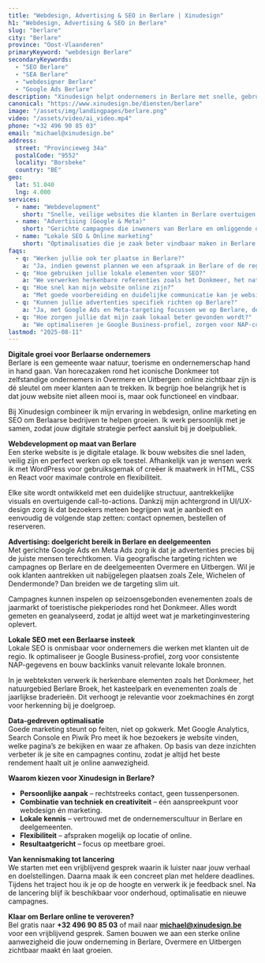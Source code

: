 ```yaml
---
title: "Webdesign, Advertising & SEO in Berlare | Xinudesign"
h1: "Webdesign, Advertising & SEO in Berlare"
slug: "berlare"
city: "Berlare"
province: "Oost-Vlaanderen"
primaryKeyword: "webdesign Berlare"
secondaryKeywords:
  - "SEO Berlare"
  - "SEA Berlare"
  - "webdesigner Berlare"
  - "Google Ads Berlare"
description: "Xinudesign helpt ondernemers in Berlare met snelle, gebruiksvriendelijke websites, doelgerichte advertentiecampagnes en lokale SEO die inspeelt op de troeven van de gemeente en haar deelgemeenten."
canonical: "https://www.xinudesign.be/diensten/berlare"
image: "/assets/img/landingpages/berlare.png"
video: "/assets/video/ai_video.mp4"
phone: "+32 496 90 85 03"
email: "michael@xinudesign.be"
address:
  street: "Provincieweg 34a"
  postalCode: "9552"
  locality: "Borsbeke"
  country: "BE"
geo:
  lat: 51.040
  lng: 4.000
services:
  - name: "Webdevelopment"
    short: "Snelle, veilige websites die klanten in Berlare overtuigen en converteren."
  - name: "Advertising (Google & Meta)"
    short: "Gerichte campagnes die inwoners van Berlare en omliggende dorpen bereiken."
  - name: "Lokale SEO & Online marketing"
    short: "Optimalisaties die je zaak beter vindbaar maken in Berlare en de regio."
faqs:
  - q: "Werken jullie ook ter plaatse in Berlare?"
    a: "Ja, indien gewenst plannen we een afspraak in Berlare of de regio, maar online meetings zijn ook mogelijk voor snelle opvolging."
  - q: "Hoe gebruiken jullie lokale elementen voor SEO?"
    a: "We verwerken herkenbare referenties zoals het Donkmeer, het natuurgebied Berlare Broek en evenementen zoals de jaarmarkt in teksten, meta-data en visuals."
  - q: "Hoe snel kan mijn website online zijn?"
    a: "Met goede voorbereiding en duidelijke communicatie kan je website doorgaans binnen 2 tot 4 weken live gaan."
  - q: "Kunnen jullie advertenties specifiek richten op Berlare?"
    a: "Ja, met Google Ads en Meta-targeting focussen we op Berlare, de deelgemeenten en omliggende regio's."
  - q: "Hoe zorgen jullie dat mijn zaak lokaal beter gevonden wordt?"
    a: "We optimaliseren je Google Business-profiel, zorgen voor NAP-consistentie en bouwen lokale backlinks rond zoekwoorden zoals 'webdesigner Berlare'."
lastmod: "2025-08-11"
---
```


**Digitale groei voor Berlaarse ondernemers**  
Berlare is een gemeente waar natuur, toerisme en ondernemerschap hand in hand gaan. Van horecazaken rond het iconische Donkmeer tot zelfstandige ondernemers in Overmere en Uitbergen: online zichtbaar zijn is dé sleutel om meer klanten aan te trekken. Ik begrijp hoe belangrijk het is dat jouw website niet alleen mooi is, maar ook functioneel en vindbaar.  

Bij Xinudesign combineer ik mijn ervaring in webdesign, online marketing en SEO om Berlaarse bedrijven te helpen groeien. Ik werk persoonlijk met je samen, zodat jouw digitale strategie perfect aansluit bij je doelpubliek.

**Webdevelopment op maat van Berlare**  
Een sterke website is je digitale etalage. Ik bouw websites die snel laden, veilig zijn en perfect werken op elk toestel. Afhankelijk van je wensen werk ik met WordPress voor gebruiksgemak of creëer ik maatwerk in HTML, CSS en React voor maximale controle en flexibiliteit.  

Elke site wordt ontwikkeld met een duidelijke structuur, aantrekkelijke visuals en overtuigende call-to-actions. Dankzij mijn achtergrond in UI/UX-design zorg ik dat bezoekers meteen begrijpen wat je aanbiedt en eenvoudig de volgende stap zetten: contact opnemen, bestellen of reserveren.

**Advertising: doelgericht bereik in Berlare en deelgemeenten**  
Met gerichte Google Ads en Meta Ads zorg ik dat je advertenties precies bij de juiste mensen terechtkomen. Via geografische targeting richten we campagnes op Berlare en de deelgemeenten Overmere en Uitbergen. Wil je ook klanten aantrekken uit nabijgelegen plaatsen zoals Zele, Wichelen of Dendermonde? Dan breiden we de targeting slim uit.  

Campagnes kunnen inspelen op seizoensgebonden evenementen zoals de jaarmarkt of toeristische piekperiodes rond het Donkmeer. Alles wordt gemeten en geanalyseerd, zodat je altijd weet wat je marketinginvestering oplevert.

**Lokale SEO met een Berlaarse insteek**  
Lokale SEO is onmisbaar voor ondernemers die werken met klanten uit de regio. Ik optimaliseer je Google Business-profiel, zorg voor consistente NAP-gegevens en bouw backlinks vanuit relevante lokale bronnen.  

In je webteksten verwerk ik herkenbare elementen zoals het Donkmeer, het natuurgebied Berlare Broek, het kasteelpark en evenementen zoals de jaarlijkse braderieën. Dit verhoogt je relevantie voor zoekmachines én zorgt voor herkenning bij je doelgroep.

**Data-gedreven optimalisatie**  
Goede marketing steunt op feiten, niet op gokwerk. Met Google Analytics, Search Console en Piwik Pro meet ik hoe bezoekers je website vinden, welke pagina’s ze bekijken en waar ze afhaken. Op basis van deze inzichten verbeter ik je site en campagnes continu, zodat je altijd het beste rendement haalt uit je online aanwezigheid.

**Waarom kiezen voor Xinudesign in Berlare?**  

- **Persoonlijke aanpak** – rechtstreeks contact, geen tussenpersonen.  
- **Combinatie van techniek en creativiteit** – één aanspreekpunt voor webdesign én marketing.  
- **Lokale kennis** – vertrouwd met de ondernemerscultuur in Berlare en deelgemeenten.  
- **Flexibiliteit** – afspraken mogelijk op locatie of online.  
- **Resultaatgericht** – focus op meetbare groei.

**Van kennismaking tot lancering**  
We starten met een vrijblijvend gesprek waarin ik luister naar jouw verhaal en doelstellingen. Daarna maak ik een concreet plan met heldere deadlines. Tijdens het traject hou ik je op de hoogte en verwerk ik je feedback snel. Na de lancering blijf ik beschikbaar voor onderhoud, optimalisatie en nieuwe campagnes.

**Klaar om Berlare online te veroveren?**  
Bel gratis naar **+32 496 90 85 03** of mail naar **[michael@xinudesign.be](mailto:michael@xinudesign.be)** voor een vrijblijvend gesprek. Samen bouwen we aan een sterke online aanwezigheid die jouw onderneming in Berlare, Overmere en Uitbergen zichtbaar maakt én laat groeien.
